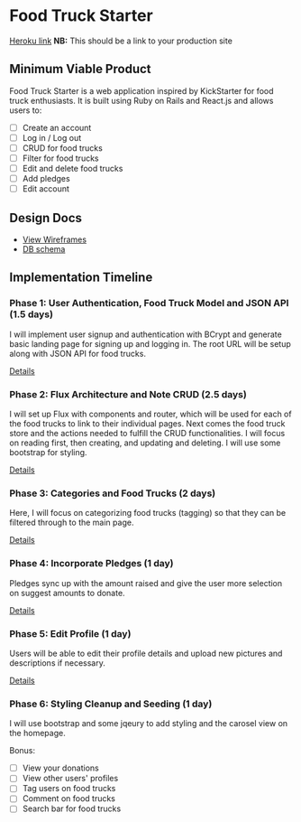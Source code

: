 # Food Truck Starter

[Heroku link][heroku] **NB:** This should be a link to your production site

[heroku]: http://www.herokuapp.com

## Minimum Viable Product

Food Truck Starter is a web application inspired by KickStarter for food truck enthusiasts. It is built using Ruby on Rails and React.js and allows users to:

<!-- This is a Markdown checklist. Use it to keep track of your progress! -->

- [ ] Create an account
- [ ] Log in / Log out
- [ ] CRUD for food trucks
- [ ] Filter for food trucks
- [ ] Edit and delete food trucks
- [ ] Add pledges
- [ ] Edit account

## Design Docs
* [View Wireframes][view]
* [DB schema][schema]

[view]: ./docs/views.md
[schema]: ./docs/schema.md

## Implementation Timeline

### Phase 1: User Authentication, Food Truck Model and JSON API (1.5 days)

I will implement user signup and authentication with BCrypt and generate basic landing page for signing up and logging in. The root URL will be setup along with JSON API for food trucks.

[Details][phase-one]

### Phase 2: Flux Architecture and Note CRUD (2.5 days)

I will set up Flux with components and router, which will be used for each of the food trucks to link to their individual pages. Next comes the food truck store and the actions needed to fulfill the CRUD functionalities. I will focus on reading first, then creating, and updating and deleting. I will use some bootstrap for styling.

[Details][phase-two]

### Phase 3: Categories and Food Trucks (2 days)

Here, I will focus on categorizing food trucks (tagging) so that they can be filtered through to the main page.

[Details][phase-three]

### Phase 4: Incorporate Pledges (1 day)

Pledges sync up with the amount raised and give the user more selection on suggest amounts to donate.

[Details][phase-four]

### Phase 5: Edit Profile (1 day)

Users will be able to edit their profile details and upload new pictures and descriptions if necessary.

[Details][phase-five]

### Phase 6: Styling Cleanup and Seeding (1 day)

I will use bootstrap and some jqeury to add styling and the carosel view on the homepage.

Bonus:
- [ ] View your donations
- [ ] View other users' profiles
- [ ] Tag users on food trucks
- [ ] Comment on food trucks
- [ ] Search bar for food trucks

[phase-one]: ./docs/phases/phase1.md
[phase-two]: ./docs/phases/phase2.md
[phase-three]: ./docs/phases/phase3.md
[phase-four]: ./docs/phases/phase4.md
[phase-five]: ./docs/phases/phase5.md
